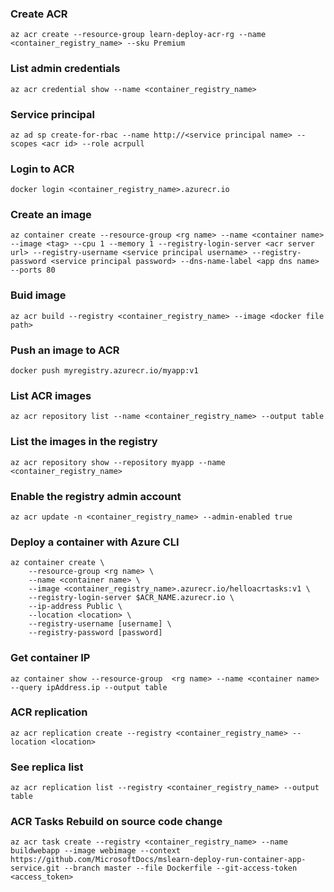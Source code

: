 ### Create ACR
```
az acr create --resource-group learn-deploy-acr-rg --name <container_registry_name> --sku Premium
```

### List admin credentials 
```
az acr credential show --name <container_registry_name>
```

### Service principal 
```
az ad sp create-for-rbac --name http://<service principal name> --scopes <acr id> --role acrpull
```

### Login to ACR
```
docker login <container_registry_name>.azurecr.io
```

### Create an image
```
az container create --resource-group <rg name> --name <container name> --image <tag> --cpu 1 --memory 1 --registry-login-server <acr server url> --registry-username <service principal username> --registry-password <service principal password> --dns-name-label <app dns name> --ports 80
```

### Buid image
```
az acr build --registry <container_registry_name> --image <docker file path>
```

### Push an image to ACR
```
docker push myregistry.azurecr.io/myapp:v1
```

### List ACR images
```
az acr repository list --name <container_registry_name> --output table
```

### List the images in the registry
```
az acr repository show --repository myapp --name <container_registry_name>
```

### Enable the registry admin account
```
az acr update -n <container_registry_name> --admin-enabled true
```

### Deploy a container with Azure CLI
```
az container create \
    --resource-group <rg name> \
    --name <container name> \
    --image <container_registry_name>.azurecr.io/helloacrtasks:v1 \
    --registry-login-server $ACR_NAME.azurecr.io \
    --ip-address Public \
    --location <location> \
    --registry-username [username] \
    --registry-password [password]
```

### Get container IP
```
az container show --resource-group  <rg name> --name <container name> --query ipAddress.ip --output table
```

### ACR replication
```
az acr replication create --registry <container_registry_name> --location <location>
```

### See replica list
```
az acr replication list --registry <container_registry_name> --output table
```

### ACR Tasks Rebuild on source code change
```
az acr task create --registry <container_registry_name> --name buildwebapp --image webimage --context https://github.com/MicrosoftDocs/mslearn-deploy-run-container-app-service.git --branch master --file Dockerfile --git-access-token <access_token>
```
